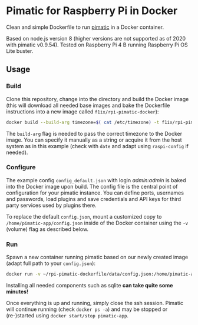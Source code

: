 # Pimatic for Raspberry Pi in Docker
Clean and simple Dockerfile to run [pimatic](https://pimatic.org/) in a Docker container.

Based on node.js version 8 (higher versions are not supported as of 2020 with pimatic v0.9.54). Tested on Raspberry Pi 4 B running Raspberry Pi OS Lite buster.

## Usage
### Build
Clone this repository, change into the directory and build the Docker image (this will download all needed base images and bake the Dockerfile instructions into a new image called `f1ix/rpi-pimatic-docker`):
```bash
docker build --build-arg timezone=$( cat /etc/timezone) -t f1ix/rpi-pimatic-docker .
```
The `build-arg` flag is needed to pass the correct timezone to the Docker image. You can specify it manually as a string or acquire it from the host system as in this example (check with `date` and adapt using `raspi-config` if needed).

### Configure
The example config `config_default.json` with login *admin:admin* is baked into the Docker image upon build. The config file is the central point of configuration for your pimatic instance. You can define ports, usernames and passwords, load plugins and save credentials and API keys for third party services used by plugins there.

To replace the default `config.json`, mount a customized copy to `/home/pimatic-app/config.json` inside of the Docker container using the `-v` (volume) flag as described below.

### Run
Spawn a new container running pimatic based on our newly created image (adapt full path to your `config.json`):
```bash
docker run -v ~/rpi-pimatic-dockerfile/data/config.json:/home/pimatic-app/config.json --net=host --name=pimatic-app --restart unless-stopped f1ix/rpi-pimatic-docker
```
Installing all needed components such as sqlite **can take quite some minutes!**

Once everything is up and running, simply close the ssh session. Pimatic will continue running (check `docker ps -a`) and may be stopped or (re-)started using `docker start/stop pimatic-app`.

